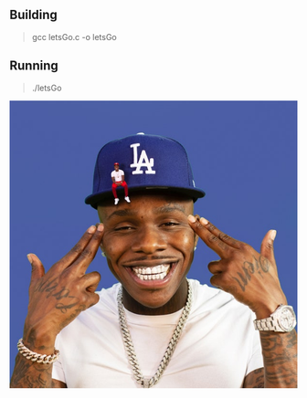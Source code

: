 ## Building

>gcc letsGo.c -o letsGo

## Running

> ./letsGo


![alt text](https://github.com/ScottXTra/LetsGo/blob/main/Dababy_BabyOnBaby.jpeg)
